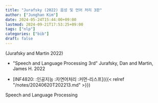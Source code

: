 ```yaml
---
title: "Jurafsky (2022) 음성 및 언어 처리 3판"
author: ["Junghan Kim"]
date: 2024-05-24T15:44:00+09:00
lastmod: 2024-09-21T17:53:25+09:00
tags: ["nlp"]
categories: ["bib"]
draft: false
---
```


(Jurafsky and Martin 2022)

-   "Speech and Language Processing 3rd" Jurafsky, Dan and Martin, James H. 2022

-   [INF4820: :인공지능 :자연어처리 :커먼-리스프]({{< relref "/notes/20240620T202213.md" >}})

Speech and Language Processing
